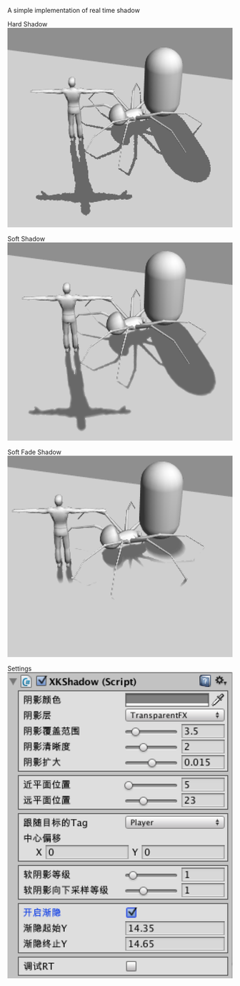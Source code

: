 A simple implementation of real time shadow

Hard Shadow
![img](ScreenShot1.png)

Soft Shadow
![img](ScreenShot2.png)

Soft Fade Shadow
![img](ScreenShot3.png)

Settings
![img](ScreenShot4.png)